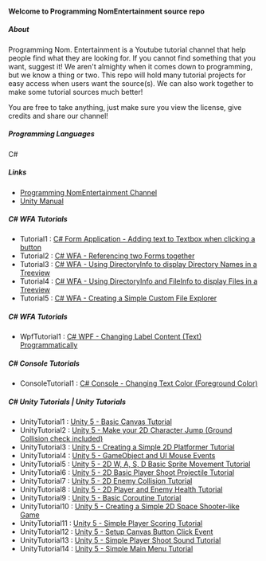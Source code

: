 #### Welcome to Programming NomEntertainment source repo

##### About
Programming Nom. Entertainment is a Youtube tutorial channel that help people find what they are looking for. If you cannot find something that you want, suggest it! We aren't almighty when it comes down to programming, but we know a thing or two. This repo will hold many tutorial projects for easy access when users want the source(s). We can also work together to make some tutorial sources much better!

You are free to take anything, just make sure you view the license, give credits and share our channel!

##### Programming Languages
C#

##### Links
* [Programming NomEntertainment Channel](https://www.youtube.com/user/ProgrammingNomEnt)
* [Unity Manual](http://docs.unity3d.com/Manual/index.html)

##### C# WFA Tutorials
  * Tutorial1 : [C# Form Application - Adding text to Textbox when clicking a button](https://www.youtube.com/watch?v=gk1_3FvbvQY)
  * Tutorial2 : [C# WFA - Referencing two Forms together](https://youtu.be/FqO-ZU7AE0s)
  * Tutorial3 : [C# WFA - Using DirectoryInfo to display Directory Names in a Treeview](https://www.youtube.com/watch?v=moSXOykvVWU)
  * Tutorial4 : [C# WFA - Using DirectoryInfo and FileInfo to display Files in a Treeview](https://www.youtube.com/watch?v=ZRhmTiXGLXc)
  * Tutorial5 : [C# WFA - Creating a Simple Custom File Explorer](https://www.youtube.com/watch?v=M0_Q3rm0TLY)
  
##### C# WFA Tutorials
  * WpfTutorial1 : [C# WPF - Changing Label Content (Text) Programmatically](https://youtu.be/BVl42dMiDSM)
  
##### C# Console Tutorials
  * ConsoleTutorial1 : [C# Console - Changing Text Color (Foreground Color)](https://www.youtube.com/watch?v=cWwllvdiY5k)

##### C# Unity Tutorials | Unity Tutorials
  * UnityTutorial1 : [Unity 5 - Basic Canvas Tutorial](https://www.youtube.com/watch?v=U5hfiAqfPK0)
  * UnityTutorial2 : [Unity 5 - Make your 2D Character Jump (Ground Collision check included)](https://youtu.be/p0fTB-o5lvA)
  * UnityTutorial3 : [Unity 5 - Creating a Simple 2D Platformer Tutorial](https://youtu.be/5_adbtAS5Xs)
  * UnityTutorial4 : [Unity 5 - GameObject and UI Mouse Events](https://www.youtube.com/watch?v=WJO0HcGDzj0)
  * UnityTutorial5 : [Unity 5 - 2D W, A, S, D Basic Sprite Movement Tutorial](https://www.youtube.com/watch?v=ufkQGGCjBNw)
  * UnityTutorial6 : [Unity 5 - 2D Basic Player Shoot Projectile Tutorial](https://www.youtube.com/watch?v=aSXGILlUKvI)
  * UnityTutorial7 : [Unity 5 - 2D Enemy Collision Tutorial](https://www.youtube.com/watch?v=8zcKaxMq-0c)
  * UnityTutorial8 : [Unity 5 - 2D Player and Enemy Health Tutorial](https://www.youtube.com/watch?v=u-uuW-0afaw)
  * UnityTutorial9 : [Unity 5 - Basic Coroutine Tutorial](https://youtu.be/DuB8Oz0qWJo)
  * UnityTutorial10 : [Unity 5 - Creating a Simple 2D Space Shooter-like Game](https://youtu.be/tQD9Gvuj5jE)
  * UnityTutorial11 : [Unity 5 - Simple Player Scoring Tutorial](https://www.youtube.com/watch?v=W7lhLyuA9yc)
  * UnityTutorial12 : [Unity 5 - Setup Canvas Button Click Event](https://youtu.be/8iipvfopK7s)
  * UnityTutorial13 : [Unity 5 - Simple Player Shoot Sound Tutorial](https://youtu.be/skyMIgDKhGw)
  * UnityTutorial14 : [Unity 5 - Simple Main Menu Tutorial](https://youtu.be/VEnfUMt0zCs)
